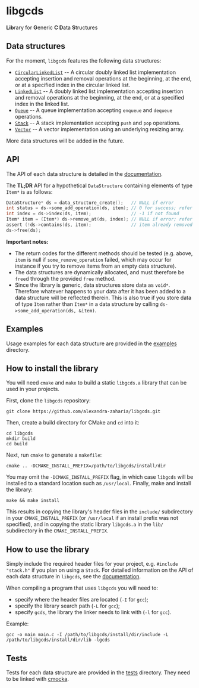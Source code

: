 # libgcds

**Lib**rary for **G**eneric **C D**ata **S**tructures

## Data structures 

For the moment, `libgcds` features the following data structures:
  * [`CircularLinkedList`](https://github.com/alexandra-zaharia/libgcds/blob/master/docs/CircularLinkedList.md) -- A circular doubly linked list implementation accepting insertion and removal operations at the beginning, at the end, or at a specified index in the circular linked list.
  * [`LinkedList`](https://github.com/alexandra-zaharia/libgcds/blob/master/docs/LinkedList.md) -- A doubly linked list implementation accepting insertion and removal operations at the beginning, at the end, or at a specified index in the linked list.
  * [`Queue`](https://github.com/alexandra-zaharia/libgcds/blob/master/docs/Queue.md) -- A queue implementation accepting `enqueue` and `dequeue` operations.
  * [`Stack`](https://github.com/alexandra-zaharia/libgcds/blob/master/docs/Stack.md) -- A stack implementation accepting `push` and `pop` operations.
  * [`Vector`](https://github.com/alexandra-zaharia/libgcds/blob/master/docs/Vector.md) -- A vector implementation using an underlying resizing array.
  
More data structures will be added in the future.

## API

The API of each data structure is detailed in the [documentation](https://github.com/alexandra-zaharia/libgcds/tree/master/docs).

The **TL;DR** API for a hypothetical `DataStructure` containing elements of type `Item*` is as follows:

```c
DataStructure* ds = data_structure_create();   // NULL if error
int status = ds->some_add_operation(ds, item); // 0 for success; refer to APIs for insertion methods
int index = ds->index(ds, item);               // -1 if not found
Item* item = (Item*) ds->remove_at(ds, index); // NULL if error; refer to APIs for other delete methods
assert (!ds->contains(ds, item);               // item already removed
ds->free(ds);
``` 

**Important notes:**
  * The return codes for the different methods should be tested (e.g. above, `item` is null if `some_remove_operation` failed, which may occur for instance if you try to remove items from an empty data structure).
  * The data structures are dynamically allocated, and must therefore be `free`d through the provided `free` method.
  * Since the library is generic, data structures store data as `void*`. Therefore whatever happens to your data after it has been added to a data structure will be reflected therein. This is also true if you store data of type `Item` rather than `Item*` in a data structure by calling `ds->some_add_operation(ds, &item)`. 
  

## Examples

Usage examples for each data structure are provided in the [examples](https://github.com/alexandra-zaharia/libgcds/tree/master/examples) directory.

## How to install the library

You will need `cmake` and `make` to build a static `libgcds.a` library that can be used in your projects. 

First, clone the `libgcds` repository:

```
git clone https://github.com/alexandra-zaharia/libgcds.git
``` 

Then, create a build directory for CMake and `cd` into it:

```
cd libgcds
mkdir build
cd build
```

Next, run `cmake` to generate a `makefile`:

```
cmake .. -DCMAKE_INSTALL_PREFIX=/path/to/libgcds/install/dir
```

You may omit the `-DCMAKE_INSTALL_PREFIX` flag, in which case `libgcds` will be installed to a standard location such as `/usr/local`. Finally, make and install the library:

```
make && make install
```

This results in copying the library's header files in the `include/` subdirectory in your `CMAKE_INSTALL_PREFIX` (or `/usr/local` if an install prefix was not specified), and in copying the static library `libgcds.a` in the `lib/` subdirectory in the `CMAKE_INSTALL_PREFIX`.

## How to use the library

Simply include the required header files for your project, e.g. `#include "stack.h"` if you plan on using a `Stack`. For detailed information on the API of each data structure in `libgcds`, see the [documentation](https://github.com/alexandra-zaharia/libgcds/tree/master/docs).

When compiling a program that uses `libgcds` you will need to:
  * specify where the header files are located (`-I` for `gcc`);
  * specify the library search path (`-L` for `gcc`);
  * specify `gcds`, the library the linker needs to link with (`-l` for `gcc`).

Example:

```
gcc -o main main.c -I /path/to/libgcds/install/dir/include -L /path/to/libgcds/install/dir/lib -lgcds
```

## Tests

Tests for each data structure are provided in the [tests](https://github.com/alexandra-zaharia/libgcds/tree/master/tests) directory. They need to be linked with [cmocka](https://cmocka.org).
